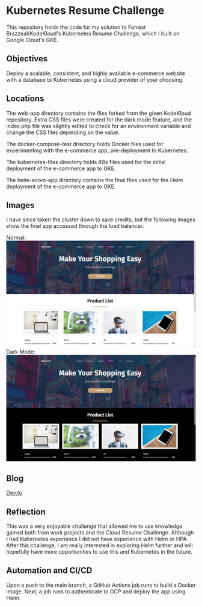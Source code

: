 # Kubernetes Resume Challenge

This repository holds the code for my solution to Forrest Brazzeal/KodeKloud's Kubernetes Resume Challenge, which I built on Google Cloud's GKE.

## Objectives

Deploy a scalable, consistent, and highly available e-commerce website with a database to Kubernetes using a cloud provider of your choosing.

## Locations

The web-app directory contains the files forked from the given KodeKloud repository. Extra CSS files were created for the dark mode feature, and the index.php file was slightly edited to check for an environment variable and change the CSS files depending on the value.

The docker-compose-test directory holds Docker files used for experimenting with the e-commerce app, pre-deployment to Kubernetes.

The kubernetes-files directory holds K8s files used for the initial deployment of the e-commerce app to GKE.

The helm-ecom-app directory contains the final files used for the Helm deployment of the e-commerce app to GKE.

## Images

I have since taken the cluster down to save credits, but the following images show the final app accessed through the load balancer.

Normal:
<img src="images\Normal.png"/>
Dark Mode:
<img src="images\Dark Mode.png"/>

## Blog

[Dev.to](https://dev.to/bit-of-a-git/kubernetes-resume-challenge-google-cloud-gke-395l)

## Reflection

This was a very enjoyable challenge that allowed me to use knowledge gained both from work projects and the Cloud Resume Challenge. Although I had Kubernetes experience I did not have experience with Helm or HPA. After this challenge, I am really interested in exploring Helm further and will hopefully have more opportunities to use this and Kubernetes in the future.

## Automation and CI/CD

Upon a push to the main branch, a GitHub Actions job runs to build a Docker image. Next, a job runs to authenticate to GCP and deploy the app using Helm.